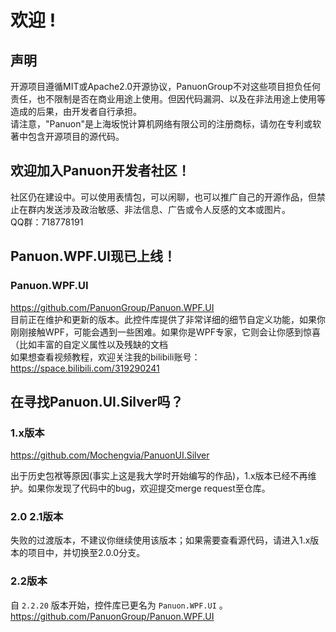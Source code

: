 # 欢迎 !

## 声明
开源项目遵循MIT或Apache2.0开源协议，PanuonGroup不对这些项目担负任何责任，也不限制是否在商业用途上使用。但因代码漏洞、以及在非法用途上使用等造成的后果，由开发者自行承担。  
请注意，"Panuon"是上海坂悦计算机网络有限公司的注册商标，请勿在专利或软著中包含开源项目的源代码。  

## 欢迎加入Panuon开发者社区！
社区仍在建设中。可以使用表情包，可以闲聊，也可以推广自己的开源作品，但禁止在群内发送涉及政治敏感、非法信息、广告或令人反感的文本或图片。  
QQ群：718778191

## Panuon.WPF.UI现已上线！

### Panuon.WPF.UI
https://github.com/PanuonGroup/Panuon.WPF.UI  
目前正在维护和更新的版本。此控件库提供了非常详细的细节自定义功能，如果你刚刚接触WPF，可能会遇到一些困难。如果你是WPF专家，它则会让你感到惊喜（比如丰富的自定义属性以及残缺的文档  
如果想查看视频教程，欢迎关注我的bilibili账号：https://space.bilibili.com/319290241  

## 在寻找Panuon.UI.Silver吗？

### 1.x版本
https://github.com/Mochengvia/PanuonUI.Silver  

出于历史包袱等原因(事实上这是我大学时开始编写的作品)，1.x版本已经不再维护。如果你发现了代码中的bug，欢迎提交merge request至仓库。  

### 2.0 2.1版本
失败的过渡版本，不建议你继续使用该版本；如果需要查看源代码，请进入1.x版本的项目中，并切换至2.0.0分支。  

### 2.2版本
自 `2.2.20` 版本开始，控件库已更名为 `Panuon.WPF.UI` 。  
https://github.com/PanuonGroup/Panuon.WPF.UI
